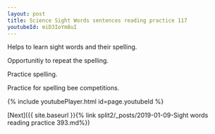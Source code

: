 ```yaml
---
layout: post
title: Science Sight Words sentences reading practice 117
youtubeId: miD3IoYm8uI
---
```

 
 
Helps to learn sight words and their spelling.

Opportunitiy to repeat the spelling. 

Practice spelling. 
 
Practice for spelling bee competitions. 
 
{% include youtubePlayer.html id=page.youtubeId %}
 
 

[Next]({{ site.baseurl }}{% link  split2/_posts/2019-01-09-Sight words reading practice 393.md%})
 
